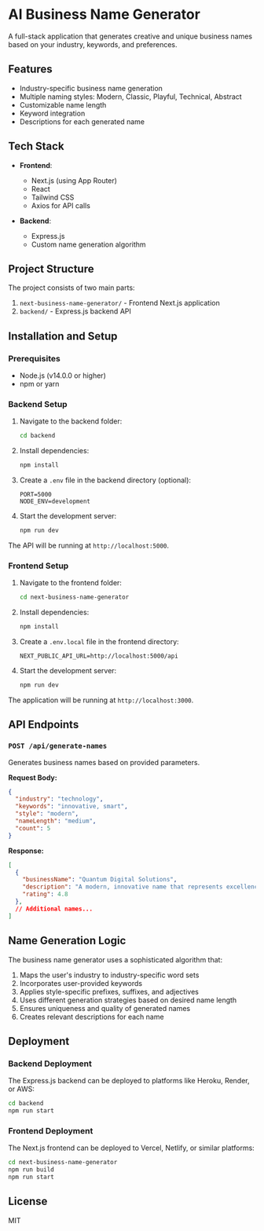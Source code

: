# AI Business Name Generator

A full-stack application that generates creative and unique business names based on your industry, keywords, and preferences.

## Features

- Industry-specific business name generation
- Multiple naming styles: Modern, Classic, Playful, Technical, Abstract
- Customizable name length
- Keyword integration
- Descriptions for each generated name

## Tech Stack

- **Frontend**:
  - Next.js (using App Router)
  - React
  - Tailwind CSS
  - Axios for API calls

- **Backend**:
  - Express.js
  - Custom name generation algorithm

## Project Structure

The project consists of two main parts:

1. `next-business-name-generator/` - Frontend Next.js application
2. `backend/` - Express.js backend API

## Installation and Setup

### Prerequisites

- Node.js (v14.0.0 or higher)
- npm or yarn

### Backend Setup

1. Navigate to the backend folder:
   ```bash
   cd backend
   ```

2. Install dependencies:
   ```bash
   npm install
   ```

3. Create a `.env` file in the backend directory (optional):
   ```
   PORT=5000
   NODE_ENV=development
   ```

4. Start the development server:
   ```bash
   npm run dev
   ```

The API will be running at `http://localhost:5000`.

### Frontend Setup

1. Navigate to the frontend folder:
   ```bash
   cd next-business-name-generator
   ```

2. Install dependencies:
   ```bash
   npm install
   ```

3. Create a `.env.local` file in the frontend directory:
   ```
   NEXT_PUBLIC_API_URL=http://localhost:5000/api
   ```

4. Start the development server:
   ```bash
   npm run dev
   ```

The application will be running at `http://localhost:3000`.

## API Endpoints

### `POST /api/generate-names`

Generates business names based on provided parameters.

**Request Body:**

```json
{
  "industry": "technology",
  "keywords": "innovative, smart",
  "style": "modern",
  "nameLength": "medium",
  "count": 5
}
```

**Response:**

```json
[
  {
    "businessName": "Quantum Digital Solutions",
    "description": "A modern, innovative name that represents excellence in the technology industry.",
    "rating": 4.8
  },
  // Additional names...
]
```

## Name Generation Logic

The business name generator uses a sophisticated algorithm that:

1. Maps the user's industry to industry-specific word sets
2. Incorporates user-provided keywords
3. Applies style-specific prefixes, suffixes, and adjectives
4. Uses different generation strategies based on desired name length
5. Ensures uniqueness and quality of generated names
6. Creates relevant descriptions for each name

## Deployment

### Backend Deployment

The Express.js backend can be deployed to platforms like Heroku, Render, or AWS:

```bash
cd backend
npm run start
```

### Frontend Deployment

The Next.js frontend can be deployed to Vercel, Netlify, or similar platforms:

```bash
cd next-business-name-generator
npm run build
npm run start
```

## License

MIT